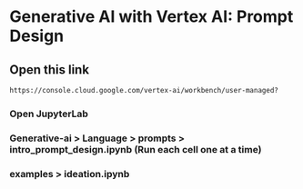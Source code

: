 # Generative AI with Vertex AI: Prompt Design

## Open this link
```cmd
https://console.cloud.google.com/vertex-ai/workbench/user-managed?
```
### Open JupyterLab

### Generative-ai > Language > prompts > intro_prompt_design.ipynb (Run each cell one at a time)

### examples > ideation.ipynb

